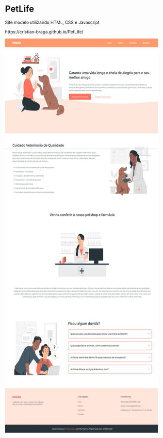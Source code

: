 # PetLife
<p>Site modelo utilizando HTML, CSS e Javascript</p>
<p>
    <a src="https://cristian-braga.github.io/PetLife/">https://cristian-braga.github.io/PetLife/</a>
</p>
<div align="center">
    <img src="pet-life.jpeg" auth="preview-img" width="650" height="1300">
<div>
